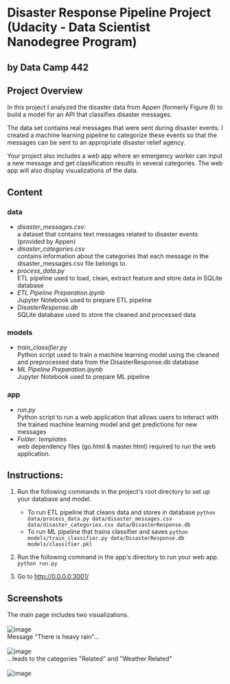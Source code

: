 # Disaster Response Pipeline Project (Udacity - Data Scientist Nanodegree Program)
## by Data Camp 442


## Project Overview

In this project I analyzed the disaster data from Appen (formerly Figure 8) to build a model for an API that classifies disaster messages.

The data set contains real messages that were sent during disaster events. I created a machine learning pipeline to categorize these events so that the messages can be sent to an appropriate disaster relief agency.

Your project also includes a web app where an emergency worker can input a new message and get classification results in several categories. 
The web app will also display visualizations of the data.


## Content

### data
- *disaster_messages.csv:*<br>
  a dataset that contains text messages related to disaster events (provided by Appen)
- *disaster_categories.csv*<br>
  contains information about the categories that each message in the disaster_messages.csv file belongs to.
- *process_data.py*<br>
  ETL pipeline used to load, clean, extract feature and store data in SQLite database
- *ETL Pipeline Preparation.ipynb*<br>
  Jupyter Notebook used to prepare ETL pipeline
- *DisasterResponse.db*<br>
  SQLite database used to store the cleaned and processed data

### models
- *train_classifier.py*<br>
  Python script used to train a machine learning model using the cleaned and preprocessed data from the DisasterResponse.db database
- *ML Pipeline Preparation.ipynb*<br>
  Jupyter Notebook used to prepare ML pipeline


### app
- *run.py*<br>
  Python script to run a web application that allows users to interact with the trained machine learning model and get predictions for new messages
- *Folder: templates*<br>
  web dependency files (go.html & master.html) required to run the web application.

## Instructions:
1. Run the following commands in the project's root directory to set up your database and model.

    - To run ETL pipeline that cleans data and stores in database
        `python data/process_data.py data/disaster_messages.csv data/disaster_categories.csv data/DisasterResponse.db`
    - To run ML pipeline that trains classifier and saves
        `python models/train_classifier.py data/DisasterResponse.db models/classifier.pkl`

2. Run the following command in the app's directory to run your web app.
    `python run.py`

3. Go to http://0.0.0.0:3001/

## Screenshots
The main page includes two visualizations.<br>
<br>
![image](https://github.com/Datacamp442/UDACITY-Data-Scientist-Project-2/assets/154692077/c1a88b17-ac19-4e1f-8748-d279898094cf)
<br>
Message "There is heavy rain"...<br>
<br>
![image](https://github.com/Datacamp442/UDACITY-Data-Scientist-Project-2/assets/154692077/75e6d695-372f-47f6-b069-3b5cdbb68eae)
 <br>
...leads to the categories "Related" and "Weather Related"<br>
<br>
![image](https://github.com/Datacamp442/UDACITY-Data-Scientist-Project-2/assets/154692077/2e294d4f-427e-426c-9795-18be459dc2dc)



